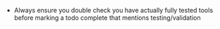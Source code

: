 - Always ensure you double check you have actually fully tested tools before marking a todo complete that mentions testing/validation